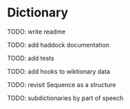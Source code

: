 # Dictionary

TODO: write readme

TODO: add haddock documentation

TOOD: add tests

TODO: add hooks to wiktionary data

TODO: revisit Sequence as a structure

TODO: subdictionaries by part of speech

